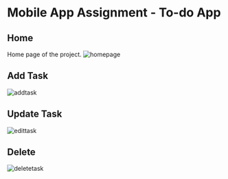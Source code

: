 # Mobile App Assignment - To-do App




## Home
Home page of the project.
![homepage](https://user-images.githubusercontent.com/50479152/168486645-0cffabc2-7ab3-4983-9165-9a5b1f83c9bb.gif)

## Add Task
![addtask](https://user-images.githubusercontent.com/50479152/168486665-d46152da-e416-4ab1-a9fa-98965f189c7c.gif)

## Update Task
![edittask](https://user-images.githubusercontent.com/50479152/168486674-442bab5e-a2ea-49e7-9bac-b31ecb599b64.gif)

## Delete
![deletetask](https://user-images.githubusercontent.com/50479152/168486685-b81d5c60-dd14-48c6-9f87-474386c7edf0.gif)


